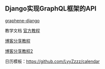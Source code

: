 
## Django实现GraphQL框架的API
[graphene-django](https://docs.graphene-python.org/projects/django/en/latest/)

教学文档
  [官方教程](https://docs.graphene-python.org/projects/django/en/latest/installation/)
  
  [博客分享教程](https://blog.csdn.net/ns2250225/article/details/79348914)
  
  [博客分享教程2](https://blog.csdn.net/weixin_33755847/article/details/92579950)


日历模板：https://github.com/LyyZzzz/calendar
